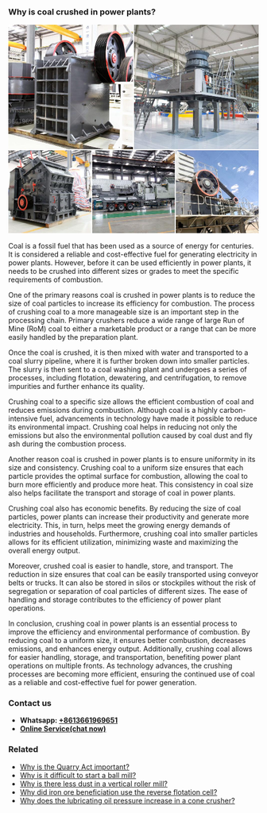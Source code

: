 <h3>Why is coal crushed in power plants?</h3><img src='1701742491.jpg' alt=''><p>Coal is a fossil fuel that has been used as a source of energy for centuries. It is considered a reliable and cost-effective fuel for generating electricity in power plants. However, before it can be used efficiently in power plants, it needs to be crushed into different sizes or grades to meet the specific requirements of combustion.</p><p>One of the primary reasons coal is crushed in power plants is to reduce the size of coal particles to increase its efficiency for combustion. The process of crushing coal to a more manageable size is an important step in the processing chain. Primary crushers reduce a wide range of large Run of Mine (RoM) coal to either a marketable product or a range that can be more easily handled by the preparation plant.</p><p>Once the coal is crushed, it is then mixed with water and transported to a coal slurry pipeline, where it is further broken down into smaller particles. The slurry is then sent to a coal washing plant and undergoes a series of processes, including flotation, dewatering, and centrifugation, to remove impurities and further enhance its quality.</p><p>Crushing coal to a specific size allows the efficient combustion of coal and reduces emissions during combustion. Although coal is a highly carbon-intensive fuel, advancements in technology have made it possible to reduce its environmental impact. Crushing coal helps in reducing not only the emissions but also the environmental pollution caused by coal dust and fly ash during the combustion process.</p><p>Another reason coal is crushed in power plants is to ensure uniformity in its size and consistency. Crushing coal to a uniform size ensures that each particle provides the optimal surface for combustion, allowing the coal to burn more efficiently and produce more heat. This consistency in coal size also helps facilitate the transport and storage of coal in power plants.</p><p>Crushing coal also has economic benefits. By reducing the size of coal particles, power plants can increase their productivity and generate more electricity. This, in turn, helps meet the growing energy demands of industries and households. Furthermore, crushing coal into smaller particles allows for its efficient utilization, minimizing waste and maximizing the overall energy output.</p><p>Moreover, crushed coal is easier to handle, store, and transport. The reduction in size ensures that coal can be easily transported using conveyor belts or trucks. It can also be stored in silos or stockpiles without the risk of segregation or separation of coal particles of different sizes. The ease of handling and storage contributes to the efficiency of power plant operations.</p><p>In conclusion, crushing coal in power plants is an essential process to improve the efficiency and environmental performance of combustion. By reducing coal to a uniform size, it ensures better combustion, decreases emissions, and enhances energy output. Additionally, crushing coal allows for easier handling, storage, and transportation, benefiting power plant operations on multiple fronts. As technology advances, the crushing processes are becoming more efficient, ensuring the continued use of coal as a reliable and cost-effective fuel for power generation.</p><h3>Contact us</h3><ul><li><strong>Whatsapp:&nbsp;<a href="https://wa.me/8613661969651">+8613661969651</a></strong></li><li><a href="https://swt.shibang-china.com/?git&amp;zhl&amp;Why is coal crushed in power plants"><strong>Online Service(chat now)</strong></a></li></ul><h3>Related</h3><ul><li><a href='Why is the Quarry Act important.md'>Why is the Quarry Act important?</a></li><li><a href='Why is it difficult to start a ball mill.md'>Why is it difficult to start a ball mill?</a></li><li><a href='Why is there less dust in a vertical roller mill.md'>Why is there less dust in a vertical roller mill?</a></li><li><a href='Why did iron ore beneficiation use the reverse flotation cell.md'>Why did iron ore beneficiation use the reverse flotation cell?</a></li><li><a href='Why does the lubricating oil pressure increase in a cone crusher.md'>Why does the lubricating oil pressure increase in a cone crusher?</a></li></ul>